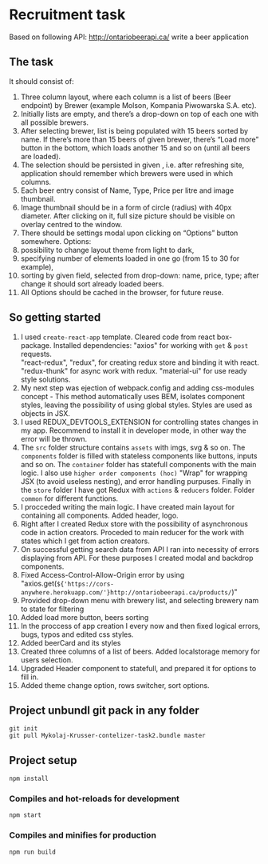 # Recruitment task

Based on following API: http://ontariobeerapi.ca/ write a beer application

## The task

It should consist of:

1. Three column layout, where each column is a list of beers (Beer endpoint) by Brewer (example Molson, Kompania Piwowarska S.A. etc).
2. Initially lists are empty, and there’s a drop-down on top of each one with all possible brewers.
3. After selecting brewer, list is being populated with 15 beers sorted by name. If there’s more than 15 beers of given brewer, there’s “Load more” button in the bottom, which loads another 15 and so on (until all beers are loaded).
4. The selection should be persisted in given , i.e. after refreshing site, application should remember which brewers were used in which columns.
5. Each beer entry consist of Name, Type,  Price per litre and image thumbnail.
6. Image thumbnail should be in a form of circle (radius) with 40px diameter. After clicking on it, full size picture should be visible on overlay centred to the window.
7. There should be settings modal upon clicking on “Options” button somewhere. Options:
1. possibility to change layout theme from light to dark,
2. specifying number of elements loaded in one go (from 15 to 30 for example),
3. sorting by given field, selected from drop-down: name, price, type; after change it should sort already loaded beers.
8. All Options should be cached in the browser, for future reuse.

## So getting started

1. I used `create-react-app` template. Cleared code from react box-package.
Installed dependencies: 
    "axios" for working with `get` & `post` requests.  
    "react-redux",  "redux",  for creating redux store and binding it with react. 
    "redux-thunk" for async work with redux.
    "material-ui"  for use ready style solutions.
2. My next step was ejection of webpack.config and adding css-modules concept - This method automatically uses BEM, isolates component styles, leaving the possibility of using global styles. Styles are used as objects in JSX.
3. I used REDUX_DEVTOOLS_EXTENSION for controlling states changes in my app. Recommend to install it in developer mode, in other way the error will be thrown.
4. The `src` folder structure contains `assets` with imgs, svg & so on. The `components` folder is filled with stateless components like buttons, inputs and so on. The `container` folder has statefull components with the main logic. I also use `higher order components (hoc)` "Wrap" for wrapping JSX (to avoid useless nesting), and error handling purpuses. Finally in the `store` folder I have got Redux with `actions` & `reducers` folder. Folder `common` for different functions. 
5. I procceded writing the main logic. I have created main layout for containing all components. Added header, logo.
6. Right after I created Redux store with the possibility of asynchronous code in action creators. Proceded to main reducer for the work with states which I get from action creators.
7. On successful getting search data from API I ran into necessity of errors displaying from API. For these purposes I created modal and backdrop components.
8. Fixed Access-Control-Allow-Origin error by using "axios.get(`${'https://cors-anywhere.herokuapp.com/'}http://ontariobeerapi.ca/products/`)"
9. Provided drop-down menu with brewery list, and selecting brewery nam to state for filtering
10. Added load more button, beers sorting
11. In the proccess of app creation I every now and then fixed logical errors, bugs, typos and edited css styles.
12. Added beerCard and its styles
13. Created three columns of a list of beers. Added localstorage memory for users selection.
14. Upgraded Header component to statefull, and prepared it for options to fill in.
15. Added theme change option, rows switcher, sort options.

## Project unbundl git pack in any folder
```
git init
git pull Mykolaj-Krusser-contelizer-task2.bundle master
```

## Project setup
```
npm install
```

### Compiles and hot-reloads for development
```
npm start
```

### Compiles and minifies for production
```
npm run build
```
